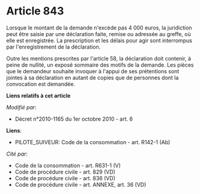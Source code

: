 # Article 843

Lorsque le montant de la demande n'excède pas 4 000 euros, la juridiction peut être saisie par une déclaration faite, remise
ou adressée au greffe, où elle est enregistrée. La prescription et les délais pour agir sont interrompus par l'enregistrement
de la déclaration.

Outre les mentions prescrites par l'article 58, la déclaration doit contenir, à peine de nullité, un exposé sommaire des
motifs de la demande. Les pièces que le demandeur souhaite invoquer à l'appui de ses prétentions sont jointes à sa
déclaration en autant de copies que de personnes dont la convocation est demandée.

**Liens relatifs à cet article**

_Modifié par_:

  - Décret n°2010-1165 du 1er octobre 2010 - art. 6

**Liens**:

  - PILOTE_SUIVEUR: Code de la consommation - art. R142-1 (Ab)

_Cité par_:

  - Code de la consommation - art. R631-1 (V)
  - Code de procédure civile - art. 829 (VD)
  - Code de procédure civile - art. 836 (VD)
  - Code de procédure civile - art. ANNEXE, art. 36 (VD)
